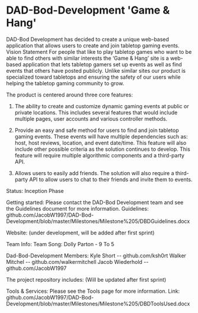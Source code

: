 # DAD-Bod-Development 'Game & Hang'
DAD-Bod Development has decided to create a unique web-based application that allows users to create and join tabletop gaming events.
Vision Statement
For people that like to play tabletop games who want to be able to find others with similar interests the ‘Game & Hang’ site is a web-based application that lets tabletop gamers set up events as well as find events that others have posted publicly. Unlike similar sites our product is specialized toward tabletops and ensuring the safety of our users while helping the tabletop gaming community to grow.

 The product is centered around three core features:
 1) The ability to create and customize dynamic gaming events at public or private locations. This includes several features that would include multiple pages, user accounts and various controller methods. 

2) Provide an easy and safe method for users to find and join tabletop gaming events. These events will have multiple dependencies such as: host, host reviews, location, and event date/time. This feature will also include other possible criteria as the solution continues to develop. This feature will require multiple algorithmic components and a third-party API. 

3) Allows users to easily add friends. The solution will also require a third-party API to allow users to chat to their friends and invite them to events. 

Status:
Inception Phase

Getting started:
Please contact the DAD-Bod Development team and see the Guidelines document for more information.
Guidelines: github.com/JacobW1997/DAD-Bod-Development/blob/master/Milestones/Milestone%205/DBDGuidelines.docx

Website:
(under development, will be added after first sprint)

Team Info:
Team Song: Dolly Parton - 9 To 5

Dad-Bod-Development Members:
Kyle Short -- github.com/ksh0rt
Walker Mitchel -- github.com/walkermitchell
Jacob Wiederhold -- github.com/JacobW1997

The project repository includes:
(Will be updated after first sprint)

Tools & Services:
Please see the Tools page for more information.
Link: github.com/JacobW1997/DAD-Bod-Development/blob/master/Milestones/Milestone%205/DBDToolsUsed.docx
